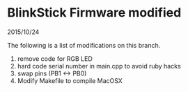 BlinkStick Firmware modified
===================

2015/10/24

The following is a list of modifications on this branch.

1. remove code for RGB LED
2. hard code serial number in main.cpp to avoid ruby hacks
3. swap pins (PB1 <-> PB0)
4. Modify Makefile to compile MacOSX
